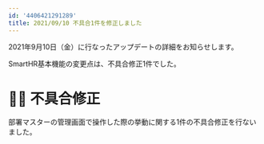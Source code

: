 ```yaml
---
id: '4406421291289'
title: 2021/09/10 不具合1件を修正しました
---
```

2021年9月10日（金）に行なったアップデートの詳細をお知らせします。

SmartHR基本機能の変更点は、不具合修正1件でした。

# 👨‍⚕️ 不具合修正

部署マスターの管理画面で操作した際の挙動に関する1件の不具合修正を行ないました。
